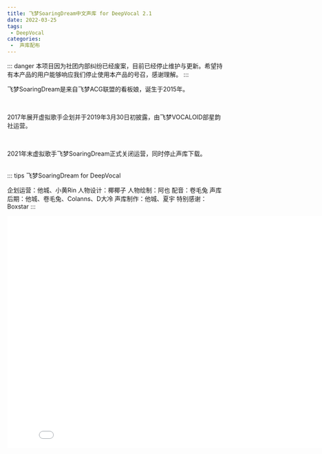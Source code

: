```yaml
---
title: 飞梦SoaringDream中文声库 for DeepVocal 2.1
date: 2022-03-25
tags:
 - DeepVocal
categories:
 -  声库配布
---
```


::: danger
本项目因为社团内部纠纷已经废案，目前已经停止维护与更新。希望持有本产品的用户能够响应我们停止使用本产品的号召，感谢理解。
:::
<p>飞梦SoaringDream是来自飞梦ACG联盟的看板娘，诞生于2015年。</p><br>
<p>2017年展开虚拟歌手企划并于2019年3月30日初披露，由飞梦VOCALOID部星韵社运营。</p><br>
<p>2021年末虚拟歌手飞梦SoaringDream正式关闭运营，同时停止声库下载。</p><br>
::: tips
飞梦SoaringDream for DeepVocal

企划运营：他城、小黄Rin
人物设计：椰椰子
人物绘制：阿也
配音：卷毛兔
声库后期：他城、卷毛兔、Colanns、D大冷
声库制作：他城、夏宇
特别感谢：Boxstar
:::
<iframe src="//player.bilibili.com/player.html?aid=246386661&bvid=BV1yv411s7Wb&cid=288907540&page=1&high_quality=1" scrolling="no" border="0" frameborder="no" framespacing="0" allowfullscreen="true" width="835" height="540" align="center"> </iframe>